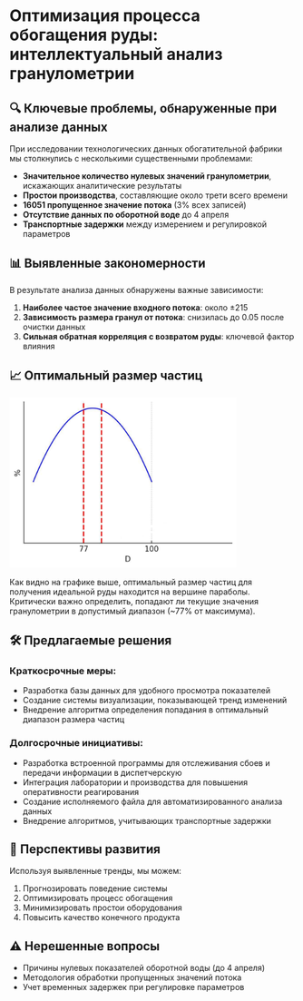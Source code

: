 # Оптимизация процесса обогащения руды: интеллектуальный анализ гранулометрии


## 🔍 Ключевые проблемы, обнаруженные при анализе данных

При исследовании технологических данных обогатительной фабрики мы столкнулись с несколькими существенными проблемами:

- **Значительное количество нулевых значений гранулометрии**, искажающих аналитические результаты
- **Простои производства**, составляющие около трети всего времени
- **16051 пропущенное значение потока** (3% всех записей)
- **Отсутствие данных по оборотной воде** до 4 апреля
- **Транспортные задержки** между измерением и регулировкой параметров

## 📊 Выявленные закономерности

В результате анализа данных обнаружены важные зависимости:

1. **Наиболее частое значение входного потока**: около ±215
2. **Зависимость размера гранул от потока**: снизилась до 0.05 после очистки данных
3. **Сильная обратная корреляция с возвратом руды**: ключевой фактор влияния

## 📈 Оптимальный размер частиц

<img src="./prbl.jpg" width="400" height="300" alt="Парабола оптимального размера частиц">

Как видно на графике выше, оптимальный размер частиц для получения идеальной руды находится на вершине параболы. Критически важно определить, попадают ли текущие значения гранулометрии в допустимый диапазон (~77% от максимума).

## 🛠 Предлагаемые решения

### Краткосрочные меры:
- Разработка базы данных для удобного просмотра показателей
- Создание системы визуализации, показывающей тренд изменений
- Внедрение алгоритма определения попадания в оптимальный диапазон размера частиц

### Долгосрочные инициативы:
- Разработка встроенной программы для отслеживания сбоев и передачи информации в диспетчерскую
- Интеграция лаборатории и производства для повышения оперативности реагирования
- Создание исполняемого файла для автоматизированного анализа данных
- Внедрение алгоритмов, учитывающих транспортные задержки

## 🚀 Перспективы развития

Используя выявленные тренды, мы можем:
1. Прогнозировать поведение системы
2. Оптимизировать процесс обогащения
3. Минимизировать простои оборудования
4. Повысить качество конечного продукта

## ⚠️ Нерешенные вопросы
- Причины нулевых показателей оборотной воды (до 4 апреля)
- Методология обработки пропущенных значений потока
- Учет временных задержек при регулировке параметров
